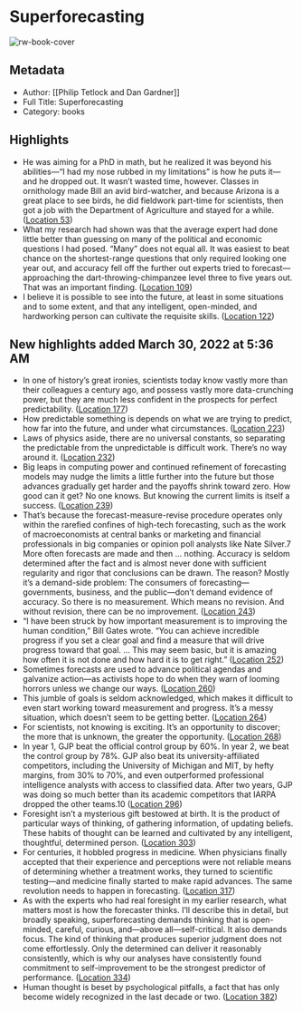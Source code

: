# Superforecasting

![rw-book-cover](https://images-na.ssl-images-amazon.com/images/I/51%2BcBe-c2UL._SL200_.jpg)

## Metadata
- Author: [[Philip Tetlock and Dan Gardner]]
- Full Title: Superforecasting
- Category: books

## Highlights
- He was aiming for a PhD in math, but he realized it was beyond his abilities—“I had my nose rubbed in my limitations” is how he puts it—and he dropped out. It wasn’t wasted time, however. Classes in ornithology made Bill an avid bird-watcher, and because Arizona is a great place to see birds, he did fieldwork part-time for scientists, then got a job with the Department of Agriculture and stayed for a while. ([Location 53](https://readwise.io/to_kindle?action=open&asin=B00Y78X7HY&location=53))
- What my research had shown was that the average expert had done little better than guessing on many of the political and economic questions I had posed. “Many” does not equal all. It was easiest to beat chance on the shortest-range questions that only required looking one year out, and accuracy fell off the further out experts tried to forecast—approaching the dart-throwing-chimpanzee level three to five years out. That was an important finding. ([Location 109](https://readwise.io/to_kindle?action=open&asin=B00Y78X7HY&location=109))
- I believe it is possible to see into the future, at least in some situations and to some extent, and that any intelligent, open-minded, and hardworking person can cultivate the requisite skills. ([Location 122](https://readwise.io/to_kindle?action=open&asin=B00Y78X7HY&location=122))
## New highlights added March 30, 2022 at 5:36 AM
- In one of history’s great ironies, scientists today know vastly more than their colleagues a century ago, and possess vastly more data-crunching power, but they are much less confident in the prospects for perfect predictability. ([Location 177](https://readwise.io/to_kindle?action=open&asin=B00Y78X7HY&location=177))
- How predictable something is depends on what we are trying to predict, how far into the future, and under what circumstances. ([Location 223](https://readwise.io/to_kindle?action=open&asin=B00Y78X7HY&location=223))
- Laws of physics aside, there are no universal constants, so separating the predictable from the unpredictable is difficult work. There’s no way around it. ([Location 232](https://readwise.io/to_kindle?action=open&asin=B00Y78X7HY&location=232))
- Big leaps in computing power and continued refinement of forecasting models may nudge the limits a little further into the future but those advances gradually get harder and the payoffs shrink toward zero. How good can it get? No one knows. But knowing the current limits is itself a success. ([Location 239](https://readwise.io/to_kindle?action=open&asin=B00Y78X7HY&location=239))
- That’s because the forecast-measure-revise procedure operates only within the rarefied confines of high-tech forecasting, such as the work of macroeconomists at central banks or marketing and financial professionals in big companies or opinion poll analysts like Nate Silver.7 More often forecasts are made and then … nothing. Accuracy is seldom determined after the fact and is almost never done with sufficient regularity and rigor that conclusions can be drawn. The reason? Mostly it’s a demand-side problem: The consumers of forecasting—governments, business, and the public—don’t demand evidence of accuracy. So there is no measurement. Which means no revision. And without revision, there can be no improvement. ([Location 243](https://readwise.io/to_kindle?action=open&asin=B00Y78X7HY&location=243))
- “I have been struck by how important measurement is to improving the human condition,” Bill Gates wrote. “You can achieve incredible progress if you set a clear goal and find a measure that will drive progress toward that goal. … This may seem basic, but it is amazing how often it is not done and how hard it is to get right.” ([Location 252](https://readwise.io/to_kindle?action=open&asin=B00Y78X7HY&location=252))
- Sometimes forecasts are used to advance political agendas and galvanize action—as activists hope to do when they warn of looming horrors unless we change our ways. ([Location 260](https://readwise.io/to_kindle?action=open&asin=B00Y78X7HY&location=260))
- This jumble of goals is seldom acknowledged, which makes it difficult to even start working toward measurement and progress. It’s a messy situation, which doesn’t seem to be getting better. ([Location 264](https://readwise.io/to_kindle?action=open&asin=B00Y78X7HY&location=264))
- For scientists, not knowing is exciting. It’s an opportunity to discover; the more that is unknown, the greater the opportunity. ([Location 268](https://readwise.io/to_kindle?action=open&asin=B00Y78X7HY&location=268))
- In year 1, GJP beat the official control group by 60%. In year 2, we beat the control group by 78%. GJP also beat its university-affiliated competitors, including the University of Michigan and MIT, by hefty margins, from 30% to 70%, and even outperformed professional intelligence analysts with access to classified data. After two years, GJP was doing so much better than its academic competitors that IARPA dropped the other teams.10 ([Location 296](https://readwise.io/to_kindle?action=open&asin=B00Y78X7HY&location=296))
- Foresight isn’t a mysterious gift bestowed at birth. It is the product of particular ways of thinking, of gathering information, of updating beliefs. These habits of thought can be learned and cultivated by any intelligent, thoughtful, determined person. ([Location 303](https://readwise.io/to_kindle?action=open&asin=B00Y78X7HY&location=303))
- For centuries, it hobbled progress in medicine. When physicians finally accepted that their experience and perceptions were not reliable means of determining whether a treatment works, they turned to scientific testing—and medicine finally started to make rapid advances. The same revolution needs to happen in forecasting. ([Location 317](https://readwise.io/to_kindle?action=open&asin=B00Y78X7HY&location=317))
- As with the experts who had real foresight in my earlier research, what matters most is how the forecaster thinks. I’ll describe this in detail, but broadly speaking, superforecasting demands thinking that is open-minded, careful, curious, and—above all—self-critical. It also demands focus. The kind of thinking that produces superior judgment does not come effortlessly. Only the determined can deliver it reasonably consistently, which is why our analyses have consistently found commitment to self-improvement to be the strongest predictor of performance. ([Location 334](https://readwise.io/to_kindle?action=open&asin=B00Y78X7HY&location=334))
- Human thought is beset by psychological pitfalls, a fact that has only become widely recognized in the last decade or two. ([Location 382](https://readwise.io/to_kindle?action=open&asin=B00Y78X7HY&location=382))
